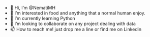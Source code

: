 - 👋 Hi, I’m @NematiMH
- 👀 I’m interested in food and anything that a normal human enjoy.
- 🌱 I’m currently learning Python
- 💞️ I’m looking to collaborate on any project dealing with data
- 📫 How to reach me! just drop me a line or find me on Linkedin

<!---
NematiMH/NematiMH is a ✨ special ✨ repository because its `README.md` (this file) appears on your GitHub profile.
You can click the Preview link to take a look at your changes.
--->
